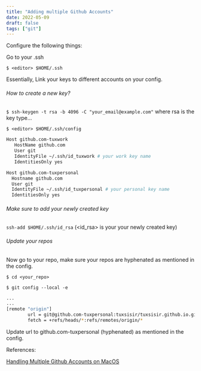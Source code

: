 ```yaml
---
title: "Adding multiple Github Accounts"
date: 2022-05-09
draft: false
tags: ["git"]
---
```


Configure the following things:

Go to your .ssh

`$ <editor> $HOME/.ssh`

Essentially, Link your keys to different accounts on your config.

###### How to create a new key?

`$ ssh-keygen -t rsa -b 4096 -C "your_email@example.com"`
where rsa is the key type...


`$ <editor> $HOME/.ssh/config`

```Bash
Host github.com-tuxwork
   HostName github.com
   User git
   IdentityFile ~/.ssh/id_tuxwork # your work key name
   IdentitiesOnly yes

Host github.com-tuxpersonal
  Hostname github.com
  User git
  IdentityFile ~/.ssh/id_tuxpersonal # your personal key name
  IdentitiesOnly yes
```

###### Make sure to add your newly created key
`ssh-add $HOME/.ssh/id_rsa` (<id_rsa> is your your newly created key)

###### Update your repos

Now go to your repo, make sure your repos are hyphenated as mentioned in the config.

`$ cd <your_repo>`

`$ git config --local -e`

```Bash
...
...
[remote "origin"]
        url = git@github.com-tuxpersonal:tuxsisir/tuxsisir.github.io.git
        fetch = +refs/heads/*:refs/remotes/origin/*
```

Update url to github.com-tuxpersonal (hyphenated) as mentioned in the config.

References:

[Handling Multiple Github Accounts on MacOS](https://gist.github.com/Jonalogy/54091c98946cfe4f8cdab2bea79430f9)